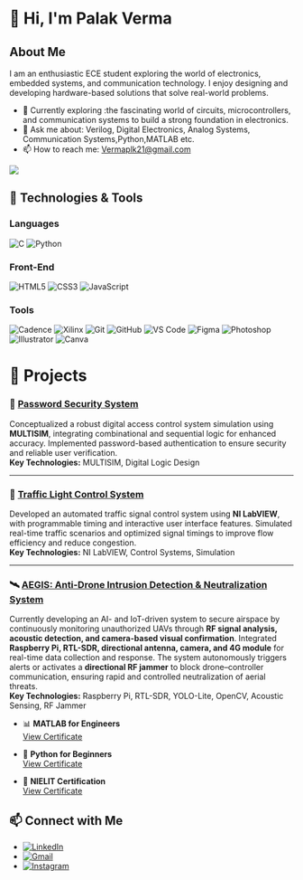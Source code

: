 
# 👋 Hi, I'm Palak Verma


## About Me

I am an enthusiastic ECE student exploring the world of electronics, embedded systems, and communication technology. I enjoy designing and developing hardware-based solutions that solve real-world problems.

- 🌱 Currently exploring :the fascinating world of circuits, microcontrollers, and communication systems to build a strong foundation in electronics.
- 💬 Ask me about: Verilog, Digital Electronics, Analog Systems, Communication Systems,Python,MATLAB etc.
- 📫 How to reach me: [Vermaplk21@gmail.com](mailto:Vermaplk21@gmail.com)



<img align="left"><img src="https://user-images.githubusercontent.com/74038190/221352975-94759904-aa4c-4032-a8ab-b546efb9c478.gif">

## 🔧 Technologies & Tools

### Languages
![C](https://img.shields.io/badge/-C-000?&logo=C)
![Python](https://img.shields.io/badge/-Python-000?&logo=Python)


### Front-End
![HTML5](https://img.shields.io/badge/-HTML5-000?&logo=HTML5)
![CSS3](https://img.shields.io/badge/-CSS3-000?&logo=CSS3)
![JavaScript](https://img.shields.io/badge/-JavaScript-000?&logo=JavaScript)


### Tools

![Cadence](https://img.shields.io/badge/-Cadence-000?&logo=cadence&logoColor=white)
![Xilinx](https://img.shields.io/badge/-Xilinx-000?&logo=xilinx&logoColor=white)
![Git](https://img.shields.io/badge/-Git-000?&logo=Git)
![GitHub](https://img.shields.io/badge/-GitHub-000?&logo=Github)
![VS Code](https://img.shields.io/badge/-VS%20Code-000?&logo=Visual%20Studio%20Code)
![Figma](https://img.shields.io/badge/-Figma-000?&logo=Figma)
![Photoshop](https://img.shields.io/badge/-Photoshop-000?&logo=Adobe%20Photoshop&logoColor=white)
![Illustrator](https://img.shields.io/badge/-Illustrator-000?&logo=Adobe%20Illustrator&logoColor=white)
![Canva](https://img.shields.io/badge/-Canva-000?&logo=Canva)



# 🚀 Projects

### 🔐 [Password Security System](#)
Conceptualized a robust digital access control system simulation using **MULTISIM**, integrating combinational and sequential logic for enhanced accuracy. Implemented password-based authentication to ensure security and reliable user verification.  
**Key Technologies:** MULTISIM, Digital Logic Design  

---

### 🚦 [Traffic Light Control System](#)
Developed an automated traffic signal control system using **NI LabVIEW**, with programmable timing and interactive user interface features. Simulated real-time traffic scenarios and optimized signal timings to improve flow efficiency and reduce congestion.  
**Key Technologies:** NI LabVIEW, Control Systems, Simulation  

---

### 🛰️ [AEGIS: Anti-Drone Intrusion Detection & Neutralization System](#)
Currently developing an AI- and IoT-driven system to secure airspace by continuously monitoring unauthorized UAVs through **RF signal analysis, acoustic detection, and camera-based visual confirmation**. Integrated **Raspberry Pi, RTL-SDR, directional antenna, camera, and 4G module** for real-time data collection and response. The system autonomously triggers alerts or activates a **directional RF jammer** to block drone–controller communication, ensuring rapid and controlled neutralization of aerial threats.  
**Key Technologies:** Raspberry Pi, RTL-SDR, YOLO-Lite, OpenCV, Acoustic Sensing, RF Jammer  

- 📊 **MATLAB for Engineers**  
  [View Certificate](./certificates/matlab-cert.pdf)  

- 🐍 **Python for Beginners**  
  [View Certificate](./certificates/python-cert.pdf)  

- 🏅 **NIELIT Certification**  
  [View Certificate](2025_25192_Cert_Palak_Verma_83820a0bd8a43216b004880317ae6ecf.pdf)  



## 📫 Connect with Me

- [![LinkedIn](https://img.shields.io/badge/-LinkedIn-0A66C2?logo=LinkedIn&logoColor=white)](https://www.linkedin.com/in/plk21)
- [![Gmail](https://img.shields.io/badge/-Gmail-D14836?logo=gmail&logoColor=white)](mailto:Vermaplk21@gmail.com)
- [![Instagram](https://img.shields.io/badge/-Instagram-E4405F?logo=instagram&logoColor=white)](https://instagram.com/__palak_2114)




